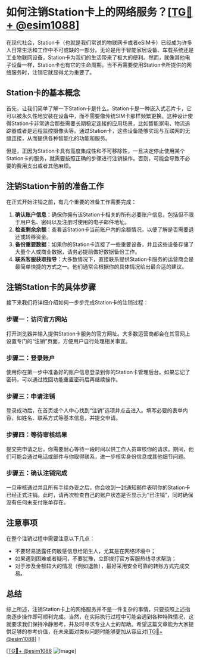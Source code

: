 # 如何注销Station卡上的网络服务？[[TG💪+ @esim1088](https://t.me/s/esim1088)]

在现代社会，Station卡（也就是我们常说的物联网卡或者eSIM卡）已经成为许多人日常生活和工作中不可或缺的一部分。无论是用于智能家居设备、车载系统还是工业物联网设备，Station卡为我们的生活带来了极大的便利。然而，就像其他电子设备一样，Station卡也有它的生命周期。当不再需要使用Station卡所提供的网络服务时，注销它就显得尤为重要了。

## Station卡的基本概念

首先，让我们简单了解一下Station卡是什么。Station卡是一种嵌入式芯片卡，它可以被永久性地安装在设备中，而不需要像传统SIM卡那样频繁更换。这种设计使得Station卡非常适合那些需要长期稳定连接的应用场景，比如智能家电、物流追踪器或者是远程监控摄像头等。通过Station卡，这些设备能够实现与互联网的无缝连接，从而提供各种智能化的功能和服务。

但是，正因为Station卡具有高度集成性和不可移除性，一旦决定停止使用某个Station卡的服务，就需要按照正确的步骤进行注销操作。否则，可能会导致不必要的费用支出或者其他麻烦。

## 注销Station卡前的准备工作

在正式开始注销之前，有几个重要的准备工作需要完成：

1. **确认账户信息**：确保你拥有该Station卡相关的所有必要账户信息，包括但不限于用户名、密码以及注册时使用的电子邮件地址。
2. **检查剩余余额**：查看该Station卡当前账户内的余额情况，以便了解是否需要退还或转移资金。
3. **备份重要数据**：如果你的Station卡连接了一些重要设备，并且这些设备存储了大量个人或商业数据，请务必提前做好数据备份工作。
4. **联系客服获取指导**：大多数情况下，直接联系提供Station卡服务的运营商会是最简单快捷的方式之一。他们通常会根据你的具体情况给出最合适的建议。

## 注销Station卡的具体步骤

接下来我们将详细介绍如何一步步完成Station卡的注销过程：

### 步骤一：访问官方网站

打开浏览器并输入提供Station卡服务的官方网址。大多数运营商都会在其官网上设置专门的“注销”页面，方便用户自行处理相关事宜。

### 步骤二：登录账户

使用你在第一步中准备好的账户信息登录到你的Station卡管理后台。如果忘记了密码，可以通过找回功能重置密码后再继续操作。

### 步骤三：申请注销

登录成功后，在首页或个人中心找到“注销”选项并点击进入。填写必要的表单内容，如姓名、联系方式等基本信息，并提交申请。

### 步骤四：等待审核结果

提交完申请之后，你需要耐心等待一段时间以供工作人员审核你的请求。期间，他们可能会通过电话或邮件与你取得联系，进一步核实身份信息或其他细节问题。

### 步骤五：确认注销完成

一旦审核通过并且所有手续办妥之后，你会收到一封通知邮件表明你的Station卡已经正式注销。此时，请再次检查自己的账户状态是否显示为“已注销”，同时确保没有任何未支付账单存在。

## 注意事项

在整个注销过程中需要注意以下几点：

- 不要轻易透露任何敏感信息给陌生人，尤其是在网络环境中；
- 如果遇到困难或者疑问，不要犹豫，立即拨打官方客服热线寻求帮助；
- 对于涉及金额较大的情况（例如退款），最好采用安全可靠的转账方式完成交易。

## 总结

综上所述，注销Station卡上的网络服务并不是一件复杂的事情，只要按照上述指南逐步操作即可顺利完成。当然，在实际执行过程中可能会遇到各种特殊情况，这就要求我们保持冷静思考，并及时寻求专业人士的帮助。希望这篇文章能为大家提供足够的参考价值，在未来面对类似问题时能够更加从容应对[[TG💪+ @esim1088](https://t.me/s/esim1088)]！

[[TG💪+ @esim1088](https://t.me/s/esim1088) ![Image](https://i.postimg.cc/4NQfJmqS/Snipaste-2025-05-13-00-14-12.png)]